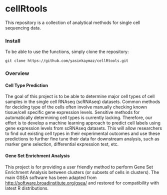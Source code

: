 # cellRtools
This repository is a collection of analytical methods for single cell sequencing data.

### Install

To be able to use the functions, simply clone the repository:
```{bash}
git clone https://github.com/yasinkaymaz/cellRtools.git
```

### Overview

#### Cell Type Prediction

The goal of this project is to be able to determine major cell types of cell samples in the single cell RNAseq (scRNAseq) datasets. Common methods for deciding type of the cells often involve manually checking known tissue/cell specific gene expression levels. Sensitive methods for automatically determining cell types is currently lacking. Therefore, our effort is to develop a machine learning approach to predict cell labels using gene expression levels from scRNAseq datasets. This will allow researchers to find out existing cell types in their experimental outcomes and use these predictions to further fine tune their data for downstream analysis, such as marker gene selection, differential expression test, etc.


#### Gene Set Enrichment Analysis

This project is for providing a user friendly method to perform Gene Set Enrichment Analysis between clusters (or subsets of cells in clusters). The main GSEA software has been adapted from http://software.broadinstitute.org/gsea/ and restored for compatibility with latest R distributions.
 
